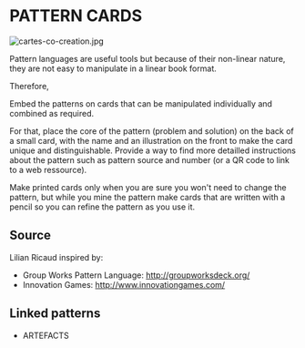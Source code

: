 # PATTERN CARDS

![cartes-co-creation.jpg]({{site.baseurl}}/cartes-co-creation.jpg)


Pattern languages are useful tools but because of their non-linear nature, they are not easy to manipulate in a linear book format. 

Therefore, 

Embed the patterns on cards that can be manipulated individually and combined as required.

For that, place the core of the pattern (problem and solution) on the back of a small card, with the name and an illustration on the front to make the card unique and distinguishable. Provide a way to find more detailled instructions about the pattern such as pattern source and number (or a QR code to link to a web ressource). 

Make printed cards only when you are sure you won't need to change the pattern, but while you mine the pattern make cards that are written with a pencil so you can refine the pattern as you use it.


## Source
Lilian Ricaud inspired by:
- Group Works Pattern Language: http://groupworksdeck.org/
- Innovation Games: http://www.innovationgames.com/

## Linked patterns

- ARTEFACTS


